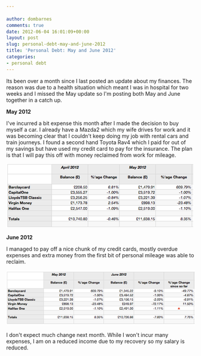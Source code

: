 ```yaml
---

author: dombarnes
comments: true
date: 2012-06-04 16:01:09+00:00
layout: post
slug: personal-debt-may-and-june-2012
title: 'Personal Debt: May and June 2012'
categories:
- personal debt
---
```


Its been over a month since I last posted an update about my finances. The reason was due to a health situation which meant I was in hospital for two weeks and I missed the May update so I'm posting both May and June together in a catch up.

**May 2012**  

I've incurred a bit expense this month after I made the decision to buy myself a car. I already have a Mazda2 which my wife drives for work and it was becoming clear that I couldn't keep doing my job with rental cars and train journeys. I found a second hand Toyota Rav4 which I paid for out of my savings but have used my credit card to pay for the insurance. The plan is that I will pay this off with money reclaimed from work for mileage.

![](/assets/images/personal_debt/debt-may-2012.png)

**June 2012**  

I managed to pay off a nice chunk of my credit cards, mostly overdue expenses and extra money from the first bit of personal mileage was able to reclaim.

![](/assets/images/personal_debt/debt-june-2012.png)

I don't expect much change next month. While I won't incur many expenses, I am on a reduced income due to my recovery so my salary is reduced.
